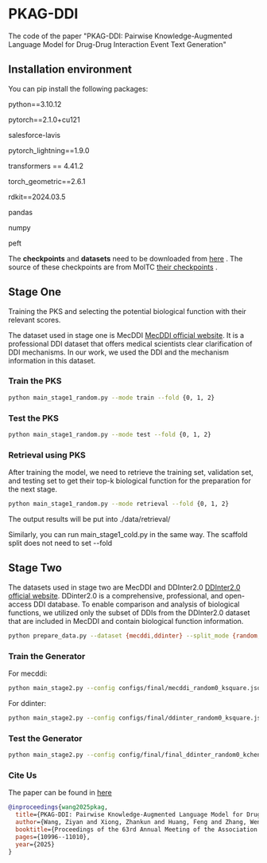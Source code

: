 # PKAG-DDI
The code of the paper "PKAG-DDI: Pairwise Knowledge-Augmented Language Model for Drug-Drug Interaction Event Text Generation"

## Installation environment
You can pip install the following packages:

python==3.10.12

pytorch==2.1.0+cu121

salesforce-lavis

pytorch_lightning==1.9.0

transformers == 4.41.2

torch_geometric==2.6.1

rdkit==2024.03.5

pandas

numpy

peft

The **checkpoints** and **datasets** need to be downloaded from [here](https://huggingface.co/datasets/acai233/pkag-ddi/tree/main) . The source of these checkpoints are from MolTC [their checkpoints](https://huggingface.co/chang04/ddi/tree/main) .

## Stage One
Training the PKS and selecting the potential biological function with their relevant scores.

The dataset used in stage one is MecDDI [MecDDI official website](https://mecddi.idrblab.net/). It is a professional DDI dataset that offers medical scientists clear clarification of DDI mechanisms. In our work, we used the DDI and the mechanism information in this dataset.

### Train the PKS

```bash
python main_stage1_random.py --mode train --fold {0, 1, 2}
```

### Test the PKS
```bash
python main_stage1_random.py --mode test --fold {0, 1, 2}
```


### Retrieval using PKS
After training the model, we need to retrieve the training set, validation set, and testing set to get their top-k biological function for the preparation for the next stage.
```bash
python main_stage1_random.py --mode retrieval --fold {0, 1, 2}
```

The output results will be put into ./data/retrieval/

Similarly, you can run main_stage1_cold.py in the same way. The scaffold split does not need to set --fold


## Stage Two

The datasets used in stage two are MecDDI and DDInter2.0 [DDInter2.0 official website](https://ddinter2.scbdd.com/). DDinter2.0 is a comprehensive, professional, and open-access DDI database. To enable comparison and analysis of biological functions, we utilized only the subset of DDIs from the DDInter2.0 dataset that are included in MecDDI and contain biological function information. 
```bash
python prepare_data.py --dataset {mecddi,ddinter} --split_mode {random,cold,scaffold} --fold {0,1,2} --mode {train,val, test}
```


### Train the Generator
For mecddi:
```bash
python main_stage2.py --config configs/final/mecddi_random0_ksquare.json
```


For ddinter:
```bash
python main_stage2.py --config configs/final/ddinter_random0_ksquare.json
```


### Test the Generator
```bash
python main_stage2.py --config config/final/final_ddinter_random0_kchengk.json --mode eval --work_dir work_dir/final_ddinter_random0_kchengk/epoch=*.ckpt
```


### Cite Us
The paper can be found in [here](https://arxiv.org/pdf/2407.00891)
```bibtex
@inproceedings{wang2025pkag,
  title={PKAG-DDI: Pairwise Knowledge-Augmented Language Model for Drug-Drug Interaction Event Text Generation},
  author={Wang, Ziyan and Xiong, Zhankun and Huang, Feng and Zhang, Wen},
  booktitle={Proceedings of the 63rd Annual Meeting of the Association for Computational Linguistics (Volume 1: Long Papers)},
  pages={10996--11010},
  year={2025}
}
